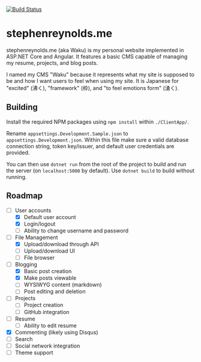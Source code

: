 [![Build Status](https://travis-ci.com/stephenreynolds/waku.svg?branch=master)](https://travis-ci.com/stephenreynolds/waku)

# stephenreynolds.me

stephenreynolds.me (aka Waku) is my personal website implemented in ASP.NET Core and Angular.
It features a basic CMS capable of managing my resume, projects, and blog posts.

I named my CMS "Waku" because it represents what my site is supposed to be and how I want users to feel when using my site.
It is Japanese for "excited" (沸く), "framework" (枠), and "to feel emotions form" (湧く).

## Building

Install the required NPM packages using `npm install` within `./ClientApp/`.

Rename `appsettings.Development.Sample.json` to `appsettings.Development.json`. Within this file make sure a valid database connection string, token key/issuer, and default user credentials are provided.

You can then use `dotnet run` from the root of the project to build and run the server (on `localhost:5000` by default). Use `dotnet build` to build without running.

## Roadmap

- [ ] User accounts
  - [x] Default user account
  - [x] Login/logout
  - [ ] Ability to change username and password
- [ ] File Management
  - [x] Upload/download through API
  - [ ] Upload/download UI
  - [ ] File browser
- [ ] Blogging
  - [x] Basic post creation
  - [x] Make posts viewable
  - [ ] WYSIWYG content (markdown)
  - [ ] Post editing and deletion
- [ ] Projects
  - [ ] Project creation
  - [ ] GitHub integration
- [ ] Resume
  - [ ] Ability to edit resume
- [x] Commenting (likely using Disqus)
- [ ] Search
- [ ] Social network integration
- [ ] Theme support
